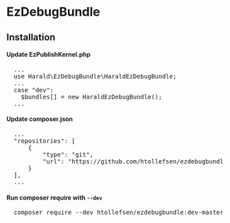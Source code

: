 EzDebugBundle
=============

## Installation

#### Update EzPublishKernel.php

<pre>
  ...
  use Harald\EzDebugBundle\HaraldEzDebugBundle;
  ...
  case "dev":
    $bundles[] = new HaraldEzDebugBundle();
  ...
</pre>

#### Update composer.json
<pre>
  ...
  "repositories": [
      {
          "type": "git",
          "url": "https://github.com/htollefsen/ezdebugbundle"
      }
  ],
  ...
</pre>

#### Run composer require with <code>--dev</code>
<pre>
  composer require --dev htollefsen/ezdebugbundle:dev-master
</pre>


